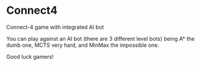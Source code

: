 # Connect4
Connect-4 game with integrated AI bot

You can play against an AI bot (there are 3 different level bots) being A* the dumb one, MCTS very hard, and MinMax the impossible one.

Good luck gamers!
